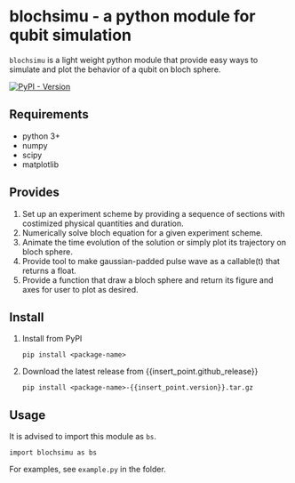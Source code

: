 # blochsimu - a python module for qubit simulation
`blochsimu` is a light weight python module that provide easy ways to simulate and plot the behavior of a qubit on bloch sphere.

<a href="https://pypi.org/project/<package-name>"><img alt="PyPI - Version" src="https://img.shields.io/pypi/v/<package-name>"></a>

## Requirements
* python 3+
* numpy
* scipy
* matplotlib

## Provides
1. Set up an experiment scheme by providing a sequence of sections with costimized physical quantities and duration.
2. Numerically solve bloch equation for a given experiment scheme.
3. Animate the time evolution of the solution or simply plot its trajectory on bloch sphere.
4. Provide tool to make gaussian-padded pulse wave as a callable(t) that returns a float.
5. Provide a function that draw a bloch sphere and return its figure and axes for user to plot as desired.

## Install

1. Install from PyPI
    ```shell
    pip install <package-name>
    ```

1. Download the latest release from {{insert_point.github_release}}
    ```shell
    pip install <package-name>-{{insert_point.version}}.tar.gz

    ```

## Usage
It is advised to import this module as `bs`.
```
import blochsimu as bs
```
For examples, see `example.py` in the folder.